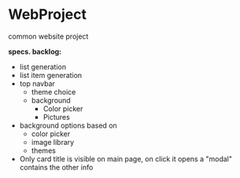 # WebProject
common website project

**specs. backlog:**
* list generation
* list item generation
* top navbar
	* theme choice
	* background
		* Color picker
		* Pictures
* background options based on 
	* color picker
	* image library
	* themes
* Only card title is visible on main page, on click it opens a "modal" contains the other info